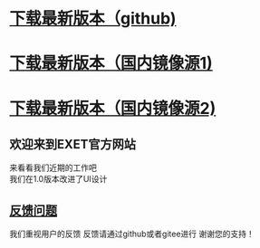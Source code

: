 # [下载最新版本（github)](https://github.com/XIAOYUANXIONG/EXET/releases/download/1.0/EXET.exe)
# [下载最新版本（国内镜像源1)](https://cdn.410wl.cn/api/1647825395-571.exe) 
# [下载最新版本（国内镜像源2)](https://pan.bilnn.cn/api/v3/file/sourcejump/XrkqeYTd/aZGtJBSUDYdXxN9TRVHANJhtjAuymbUSoYQyZo0Tnhk*)
## 欢迎来到EXET官方网站
   来看看我们近期的工作吧    
   我们在1.0版本改进了UI设计
## [反馈问题](https://github.com/XIAOYUANXIONG/EXET/issues)
   我们重视用户的反馈
   反馈请通过github或者gitee进行
   谢谢您的支持！
   
   
